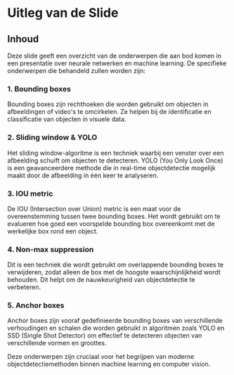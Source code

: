 # Uitleg van de Slide

## Inhoud
Deze slide geeft een overzicht van de onderwerpen die aan bod komen in een presentatie over neurale netwerken en machine learning. De specifieke onderwerpen die behandeld zullen worden zijn:

### 1. Bounding boxes
Bounding boxes zijn rechthoeken die worden gebruikt om objecten in afbeeldingen of video's te omcirkelen. Ze helpen bij de identificatie en classificatie van objecten in visuele data.

### 2. Sliding window & YOLO
Het sliding window-algoritme is een techniek waarbij een venster over een afbeelding schuift om objecten te detecteren. YOLO (You Only Look Once) is een geavanceerdere methode die in real-time objectdetectie mogelijk maakt door de afbeelding in één keer te analyseren.

### 3. IOU metric
De IOU (Intersection over Union) metric is een maat voor de overeenstemming tussen twee bounding boxes. Het wordt gebruikt om te evalueren hoe goed een voorspelde bounding box overeenkomt met de werkelijke box rond een object.

### 4. Non-max suppression
Dit is een techniek die wordt gebruikt om overlappende bounding boxes te verwijderen, zodat alleen de box met de hoogste waarschijnlijkheid wordt behouden. Dit helpt om de nauwkeurigheid van objectdetectie te verbeteren.

### 5. Anchor boxes
Anchor boxes zijn vooraf gedefinieerde bounding boxes van verschillende verhoudingen en schalen die worden gebruikt in algoritmen zoals YOLO en SSD (Single Shot Detector) om effectief te detecteren objecten van verschillende vormen en groottes.

Deze onderwerpen zijn cruciaal voor het begrijpen van moderne objectdetectiemethoden binnen machine learning en computer vision.